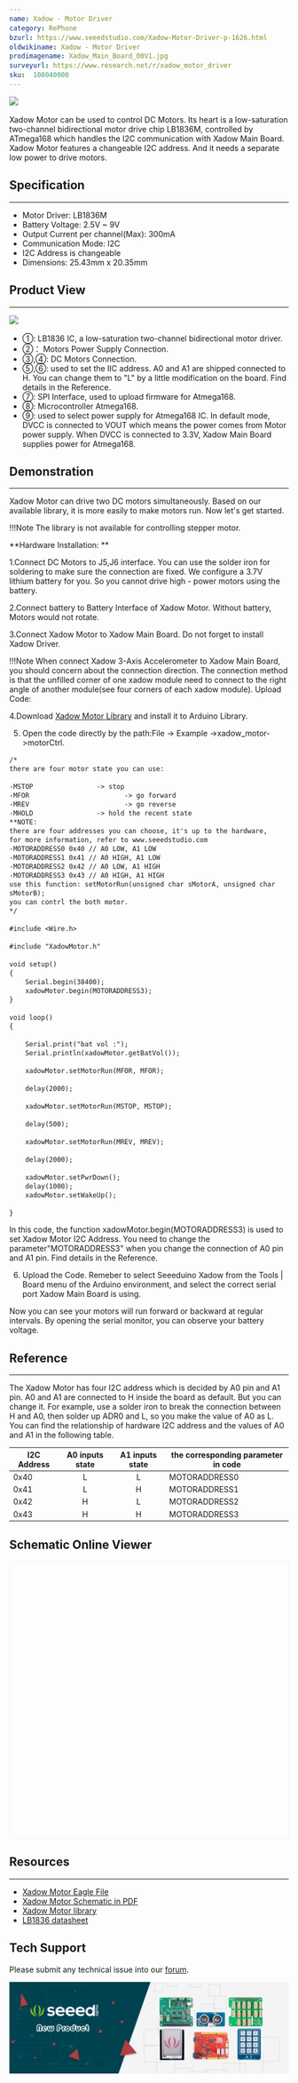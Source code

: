 ```yaml
---
name: Xadow - Motor Driver
category: RePhone
bzurl: https://www.seeedstudio.com/Xadow-Motor-Driver-p-1626.html
oldwikiname: Xadow - Motor Driver
prodimagename: Xadow_Main_Board_00V1.jpg
surveyurl: https://www.research.net/r/xadow_motor_driver
sku:  108040000
---
```


![](https://files.seeedstudio.com/wiki/Xadow_Motor_Driver/img/x%20motor.jpg)

Xadow Motor can be used to control DC Motors. Its heart is a low-saturation two-channel bidirectional motor drive chip LB1836M, controlled by ATmega168 which handles the I2C communication with Xadow Main Board. Xadow Motor features a changeable I2C address. And it needs a separate low power to drive motors.

## Specification
---
- Motor Driver: LB1836M
- Battery Voltage: 2.5V ~ 9V
- Output Current per channel(Max): 300mA
- Communication Mode: I2C
- I2C Address is changeable
- Dimensions: 25.43mm x 20.35mm


## Product View
---
![](https://files.seeedstudio.com/wiki/Xadow_Motor_Driver/img/Xadow_Motor_Black_View.png)

- ①: LB1836 IC, a low-saturation two-channel bidirectional motor driver.
- ②： Motors Power Supply Connection.
- ③,④: DC Motors Connection.
- ⑤,⑥: used to set the IIC address. A0 and A1 are shipped connected to H. You can change them to "L" by a little modification on the board. Find details in the Reference.
- ⑦: SPI Interface, used to upload firmware for Atmega168.
- ⑧: Microcontroller Atmega168.
- ⑨: used to select power supply for Atmega168 IC. In default mode, DVCC is connected to VOUT which means the power comes from Motor power supply. When DVCC is connected to 3.3V, Xadow Main Board supplies power for Atmega168.

## Demonstration
---
Xadow Motor can drive two DC motors simultaneously. Based on our available library, it is more easily to make motors run. Now let's get started.

!!!Note
    The library is not available for controlling stepper motor.

**Hardware Installation: **

1.Connect DC Motors to J5,J6 interface. You can use the solder iron for soldering to make sure the connection are fixed. We configure a 3.7V lithium battery for you. So you cannot drive high - power motors using the battery.

2.Connect battery to Battery Interface of Xadow Motor. Without battery, Motors would not rotate.

3.Connect Xadow Motor to Xadow Main Board. Do not forget to install Xadow Driver.

!!!Note
    When connect Xadow 3-Axis Accelerometer to Xadow Main Board, you should concern about the connection direction. The connection method is that the unfilled corner of one xadow module need to connect to the right angle of another module(see four corners of each xadow module).
Upload Code:

4.Download [Xadow Motor Library](https://github.com/Seeed-Studio/Xadow_Motor_Driver) and install it to Arduino Library.

5. Open the code directly by the path:File -> Example ->xadow_motor->motorCtrl.

```
/*
there are four motor state you can use:

-MSTOP                -> stop
-MFOR                        -> go forward
-MREV                        -> go reverse
-MHOLD                -> hold the recent state
**NOTE:
there are four addresses you can choose, it's up to the hardware,
for more information, refer to www.seeedstudio.com
-MOTORADDRESS0 0x40 // A0 LOW, A1 LOW
-MOTORADDRESS1 0x41 // A0 HIGH, A1 LOW
-MOTORADDRESS2 0x42 // A0 LOW, A1 HIGH
-MOTORADDRESS3 0x43 // A0 HIGH, A1 HIGH
use this function: setMotorRun(unsigned char sMotorA, unsigned char sMotorB);
you can contrl the both motor.
*/

#include <Wire.h>

#include "XadowMotor.h"

void setup()
{
    Serial.begin(38400);
    xadowMotor.begin(MOTORADDRESS3);
}

void loop()
{

    Serial.print("bat vol :");
    Serial.println(xadowMotor.getBatVol());

    xadowMotor.setMotorRun(MFOR, MFOR);

    delay(2000);

    xadowMotor.setMotorRun(MSTOP, MSTOP);

    delay(500);

    xadowMotor.setMotorRun(MREV, MREV);

    delay(2000);

    xadowMotor.setPwrDown();
    delay(1000);
    xadowMotor.setWakeUp();

}
```

In this code, the function xadowMotor.begin(MOTORADDRESS3) is used to set Xadow Motor I2C Address. You need to change the parameter"MOTORADDRESS3" when you change the connection of A0 pin and A1 pin. Find details in the Reference.

6. Upload the Code. Remeber to select Seeeduino Xadow from the Tools | Board menu of the Arduino environment, and select the correct serial port Xadow Main Board is using.

Now you can see your motors will run forward or backward at regular intervals. By opening the serial monitor, you can observe your battery voltage.

## Reference
---
The Xadow Motor has four I2C address which is decided by A0 pin and A1 pin. A0 and A1 are connected to H inside the board as default. But you can change it. For example, use a solder iron to break the connection between H and A0, then solder up ADR0 and L, so you make the value of A0 as L. You can find the relationship of hardware I2C address and the values of A0 and A1 in the following table.

|I2C Address	|A0  inputs state| A1 inputs state|	the corresponding parameter in code|
|---|:---:|:---:|---|
|0x40	|L|	L|	MOTORADDRESS0|
|0x41|	L|	H|	MOTORADDRESS1|
|0x42	|H|	L|	MOTORADDRESS2|
|0x43	|H	|H|	MOTORADDRESS3|


## Schematic Online Viewer

<div class="altium-ecad-viewer" data-project-src="https://github.com/SeeedDocument/Xadow_Motor_Driver/raw/master/res/Xadow_Motor_Eagle_File.zip" style="border-radius: 0px 0px 4px 4px; height: 500px; border-style: solid; border-width: 1px; border-color: rgb(241, 241, 241); overflow: hidden; max-width: 1280px; max-height: 700px; box-sizing: border-box;" />
</div>


## Resources
---
- [Xadow Motor Eagle File](https://files.seeedstudio.com/wiki/Xadow_Motor_Driver/res/Xadow_Motor_Eagle_File.zip)
- [Xadow Motor Schematic in PDF](https://files.seeedstudio.com/wiki/Xadow_Motor_Driver/res/Xadow_Motor_Schematic_in_PDF.pdf)
- [Xadow Motor library](https://github.com/Seeed-Studio/Xadow_Motor_Driver)
- [LB1836 datasheet](https://files.seeedstudio.com/wiki/Xadow_Motor_Driver/res/LB1836M.PDF)

## Tech Support
Please submit any technical issue into our [forum](http://forum.seeedstudio.com/). <br /><p style="text-align:center"><a href="https://www.seeedstudio.com/act-4.html?utm_source=wiki&utm_medium=wikibanner&utm_campaign=newproducts" target="_blank"><img src="https://github.com/SeeedDocument/Wiki_Banner/raw/master/new_product.jpg" /></a></p>